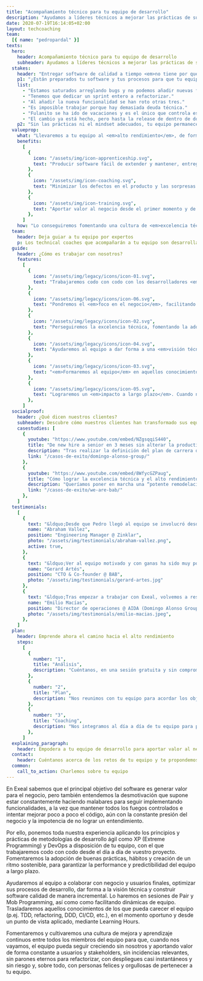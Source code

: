 ```yaml
---
title: "Acompañamiento técnico para tu equipo de desarrollo"
description: "Ayudamos a líderes técnicos a mejorar las prácticas de su equipo para acelerar la entrega de software y eliminar los bugs."
date: 2020-07-19T16:14:05+02:00
layout: techcoaching
team:
  [{ name: "pedropardal" }]
texts:
  hero:
    header: Acompañamiento técnico para tu equipo de desarrollo
    subheader: Ayudamos a líderes técnicos a mejorar las prácticas de su equipo para acelerar la entrega de software y eliminar los bugs.
  stakes:
    header: "Entregar software de calidad a tiempo <em>no tiene por qué ser doloroso.</em>"
    p1: "¿Están preparados tu software y tus procesos para que tu equipo aporte valor de forma continua, cumpliendo las fechas de entrega? O por el contrario se oyen cosas como..."
    list:
      - "Estamos saturados arreglando bugs y no podemos añadir nuevas funcionalidades."
      - "Tenemos que dedicar un sprint entero a refactorizar."
      - "Al añadir la nueva funcionalidad se han roto otras tres."
      - "Es imposible trabajar porque hay demasiada deuda técnica."
      - "Fulanito se ha ido de vacaciones y es el único que controla este tema."
      - "El cambio ya está hecho, pero hasta la release de dentro de dos semanas no llegará a producción."
    p2: "Sin las prácticas ni el mindset adecuados, tu equipo permanecerá <em>lento, ahogado con incidencias y frustrado</em>."
  valueprop:
    what: "Llevaremos a tu equipo al <em>alto rendimiento</em>, de forma que serán capaces de..."
    benefits:
      [
        {
          icon: "/assets/img/icon-apprenticeship.svg",
          text: "Producir software fácil de extender y mantener, entregado a tiempo al mercado.",
        },
        {
          icon: "/assets/img/icon-coaching.svg",
          text: "Minimizar los defectos en el producto y las sorpresas en los despliegues.",
        },
        {
          icon: "/assets/img/icon-training.svg",
          text: "Aportar valor al negocio desde el primer momento y de forma constante.",
        },
      ]
    how: "Lo conseguiremos fomentando una cultura de <em>excelencia técnica</em>, <em>colaboración</em> y <em>mejora continua</em>."
  team:
    header: Deja guiar a tu equipo por expertos
    p: Los technical coaches que acompañarán a tu equipo son desarrolladores y líderes técnicos con amplia experiencia trabajando en equipos de alto rendimiento.
  guide:
    header: ¿Cómo es trabajar con nosotros?
    features:
      [
        {
          icon: "/assets/img/legacy/icons/icon-01.svg",
          text: "Trabajaremos codo con codo con los desarrolladores <em>desde el día a día</em> de su proyecto, en sesiones de Pair/Mob programming.",
        },
        {
          icon: "/assets/img/legacy/icons/icon-06.svg",
          text: "Pondremos el <em>foco en el negocio</em>, facilitando la colaboración entre desarrolladores y stakeholders para aportar valor de forma continua.",
        },
        {
          icon: "/assets/img/legacy/icons/icon-02.svg",
          text: "Perseguiremos la excelencia técnica, fomentando la adopción de <em>buenas prácticas técnicas</em> (Agile, XP, DevOps) y hábitos que permitan la adopción de un ritmo sostenible.",
        },
        {
          icon: "/assets/img/legacy/icons/icon-04.svg",
          text: "Ayudaremos al equipo a dar forma a una <em>visión técnica</em> que habilite la evolución del negocio.",
        },
        {
          icon: "/assets/img/legacy/icons/icon-03.svg",
          text: "<em>Formaremos al equipo</em> en aquellos conocimientos de los que pueda carecer, en el momento oportuno y desde un punto de vista aplicado, mediante Learning Hours.",
        },
        {
          icon: "/assets/img/legacy/icons/icon-05.svg",
          text: "Lograremos un <em>impacto a largo plazo</em>. Cuando nos vayamos, el cambio cultural y de mindset del equipo perdurará",
        },
      ]
  socialproof:
    header: ¿Qué dicen nuestros clientes?
    subheader: Descubre cómo nuestros clientes han transformado sus equipos de la mano de nuestro acompañamiento
    casestudies: [
      {
        youtube: "https://www.youtube.com/embed/NZgsqqiS440",
        title: "De new hire a senior en 3 meses sin alterar la productividad de los equipos",
        description: "Tras realizar la definición del plan de carrera de los empleados del departamento de ingeniería de AIDA, identifican la necesidad de encontrar talento de nivel intermedio para incorporar a sus equipos.",
        link: "/casos-de-exito/domingo-alonso-group/"
      },
      {
        youtube: "https://www.youtube.com/embed/8WfycGZPaug",
        title: "Cómo lograr la excelencia técnica y el alto rendimiento del equipo en 3 meses",
        description: "Queríamos poner en marcha una “potente remodelación” a nivel del desarrollo de nuestro producto y para ello era necesario que el equipo con el que contábamos aprendiera, obtuviera formación.",
        link: "/casos-de-exito/we-are-bab/"
      },
    ]
  testimonials:
    [
      {
        text: "&ldquo;Desde que Pedro llegó al equipo se involucró desde el minuto 1, tanto en el producto como en la parte técnica, siendo una pieza clave en la gran mejora sistémica que experimentó el equipo, ayudando no solo en detalles técnicos si no en las interacciones, relaciones y otras dinámicas de equipo.&rdquo;",
        name: "Abraham Vallez",
        position: "Engineering Manager @ Zinklar",
        photo: "/assets/img/testimonials/abraham-vallez.png",
        active: true,
      },
      {
        text: "&ldquo;Ver al equipo motivado y con ganas ha sido muy positivo. Gana el equipo, gana la empresa y también ganan los empleados a nivel personal ya que obtienen un aprendizaje y una formación extra que tiene un retorno muy positivo&rdquo;",
        name: "Gerard Artés",
        position: "CTO & Co-founder @ BAB",
        photo: "/assets/img/testimonials/gerard-artes.jpg"
      },
      {
        text: "&ldquo;Tras empezar a trabajar con Exeal, volvemos a respirar en el equipo el aprendizaje, las preguntas, las lecturas... El éxito principal es ayudar a crecer y retener a nuestros profesionales.&rdquo;",
        name: "Emilio Macías",
        position: "Director de operaciones @ AIDA (Domingo Alonso Group)",
        photo: "/assets/img/testimonials/emilio-macias.jpeg",
      },
    ]
  plan:
    header: Emprende ahora el camino hacia el alto rendimiento
    steps:
      [
        {
          number: "1",
          title: "Análisis",
          description: "Cuéntanos, en una sesión gratuita y sin compromiso, cuáles son los retos y necesidades de tu equipo.",
        },
        {
          number: "2",
          title: "Plan",
          description: "Nos reunimos con tu equipo para acordar los objetivos, contenidos y formato del coaching.",
        },
        {
          number: "3",
          title: "Coaching",
          description: "Nos integramos al día a día de tu equipo para potenciar sus prácticas técnicas.",
        },
      ]
  explaining_paragraph:
    header: Empodera a tu equipo de desarrollo para aportar valor al negocio
  contact:
    header: Cuéntanos acerca de los retos de tu equipo y te propondemos un plan personalizado para ellos.
  common:
    call_to_action: Charlemos sobre tu equipo
---
```


En Exeal sabemos que el principal objetivo del software es generar valor para el negocio, pero también entendemos la desmotivación que supone estar constantemente haciendo malabares para seguir implementando funcionalidades, a la vez que mantener todos los fuegos controlados e intentar mejorar poco a poco el código, aún con la constante presión del negocio y la impotencia de no lograr un entendimiento.

Por ello, ponemos toda nuestra experiencia aplicando los principios y prácticas de metodologías de desarrollo ágil como XP (Extreme Programming) y DevOps a disposición de tu equipo, con el que trabajaremos codo con codo desde el día a día de vuestro proyecto. Fomentaremos la adopción de buenas prácticas, hábitos y creación de un ritmo sostenible, para garantizar la performance y predictibilidad del equipo a largo plazo.

Ayudaremos al equipo a colaborar con negocio y usuarios finales, optimizar sus procesos de desarrollo, dar forma a la visión técnica y construir software calidad de manera incremental. Lo haremos en sesiones de Pair y Mob Programming, así como como facilitando dinámicas de equipo. Trasladaremos aquellos conocimientos de los que pueda carecer el equipo (p.ej. TDD, refactoring, DDD, CI/CD, etc.), en el momento oportuno y desde un punto de vista aplicado, mediante Learning Hours.

Fomentaremos y cultivaremos una cultura de mejora y aprendizaje continuos entre todos los miembros del equipo para que, cuando nos vayamos, el equipo pueda seguir creciendo sin nosotros y aportando valor de forma constante a usuarios y stakeholders, sin incidencias relevantes, sin parones eternos para refactorizar, con despliegues casi instantáneos y sin riesgo y, sobre todo, con personas felices y orgullosas de pertenecer a tu equipo.
